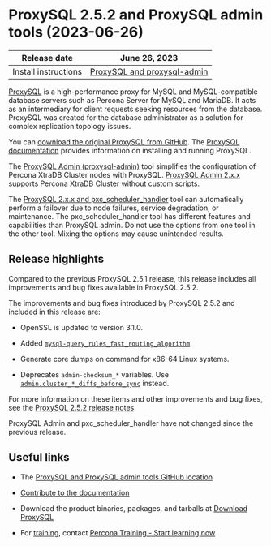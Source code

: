 # ProxySQL 2.5.2 and ProxySQL admin tools (2023-06-26)

| Release date | June 26, 2023 |
|---|---|
| Install instructions | [ProxySQL and proxysql-admin](https://docs.percona.com/proxysql/install-v2.html) |

[ProxySQL](https://proxysql.com/) is a high-performance proxy for MySQL and MySQL-compatible database servers such as Percona Server for MySQL and MariaDB. It acts as an intermediary for client requests seeking resources from the database. ProxySQL was created for the database administrator as a solution for complex replication topology issues. 

You can [download the original ProxySQL from GitHub](https://github.com/sysown/proxysql/releases). The [ProxySQL documentation](https://proxysql.com/documentation/) provides information on installing and running ProxySQL. 

The [ProxySQL Admin (proxysql-admin)](proxysql-admin-tool-v2-config.md) tool simplifies the configuration of Percona XtraDB Cluster nodes with ProxySQL. [ProxySQL Admin 2.x.x](proxysql-admin-tool-functions.md) supports Percona XtraDB Cluster without custom scripts.

The [ProxySQL 2.x.x and pxc_scheduler_handler](psh-overview.md) tool can automatically perform a failover due to node failures, service degradation, or maintenance. The pxc_scheduler_handler tool has different features and capabilities than ProxySQL admin. Do not use the options from one tool in the other tool. Mixing the options may cause unintended results.

## Release highlights

Compared to the previous ProxySQL 2.5.1 release, this release includes all improvements and bug fixes available in ProxySQL 2.5.2.

The improvements and bug fixes introduced by ProxySQL 2.5.2 and included in this release are:

* OpenSSL is updated to version 3.1.0. 

* Added [`mysql-query_rules_fast_routing_algorithm`](https://github.com/sysown/proxysql/pull/4182)

* Generate core dumps on command for x86-64 Linux systems.

* Deprecates `admin-checksum_*` variables. Use [`admin.cluster_*_diffs_before_sync`](https://github.com/sysown/proxysql/pull/4161) instead.

For more information on these items and other improvements and bug fixes, see the [ProxySQL 2.5.2 release notes](https://github.com/sysown/proxysql/releases/tag/v2.5.2).

ProxySQL Admin and pxc_scheduler_handler have not changed since the previous release.

## Useful links

* The [ProxySQL and ProxySQL admin tools GitHub location](https://github.com/percona/proxysql-admin-tool)

* [Contribute to the documentation](https://github.com/percona/proxysql-admin-tool-doc/blob/main/contributing.md)

* Download the product binaries, packages, and tarballs at [Download ProxySQL](https://www.percona.com/download-proxysql)

* For [training](https://www.percona.com/training), contact [Percona Training - Start learning now](https://learn.percona.com/contact-me)

